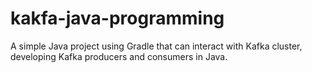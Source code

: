# kakfa-java-programming
A simple Java project using Gradle that can interact with Kafka cluster, developing Kafka producers and consumers in Java.
